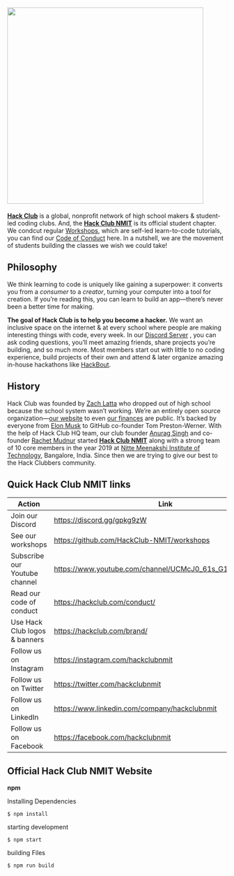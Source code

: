 # <img src="https://cdn.jsdelivr.net/gh/hackclub/meta@fc4c0d220426eb53a176e656ae7700d9dcd0b2c5/logos/hack_club_red_text.svg" width="450">

[**Hack Club**](https://hackclub.com/) is a global, nonprofit network of high school makers & student-led coding clubs. And, the [**Hack Club NMIT**](https://hackbout.tech) is its official student chapter. We condcut regular [Workshops](https://github.com/HackClub-NMIT/workshops), which are self-led learn-to-code tutorials, you can find our [Code of Conduct](https://hackclub.com/conduct/) here. In a nutshell, we are the movement of students building the classes we wish we could take!

## Philosophy

We think learning to code is uniquely like gaining a superpower: it converts you from a _consumer_ to a _creator_, turning your computer into a tool for creation. If you’re reading this, you can learn to build an app—there’s never been a better time for making.

**The goal of Hack Club is to help you become a hacker.** We want an inclusive space on the internet & at every school where people are making interesting things with code, every week. In our [Discord Server](https://discord.gg/gpkg9zW) , you can ask coding questions, you’ll meet amazing friends, share projects you’re building, and so much more. Most members start out with little to no coding experience, build projects of their own and attend & later organize amazing in-house hackathons like [HackBout](https://hackbout.tech).

## History

Hack Club was founded by [Zach Latta](https://zachlatta.com) who dropped out of high school because the school system wasn’t working. We’re an entirely open source organization—[our website](https://github.com/hackclub/v3) to even [our finances](https://bank.hackclub.com/hq) are public. It’s backed by everyone from [Elon Musk](https://hackclub.com/elon/) to GitHub co-founder Tom Preston-Werner. With the help of Hack Club HQ team, our club founder [Anurag Singh](https://anuragsingh.dev) and co-founder [Rachet Mudnur](https://github.com/rachetm) started [**Hack Club NMIT**](https://hackbout.tech) along with a strong team of 10 core members in the year 2019 at [Nitte Meenakshi Institute of Technology](https://nmit.ac.in), Bangalore, India. Since then we are trying to give our best to the Hack Clubbers community.

## Quick Hack Club NMIT links

| Action                        | Link                                                       |
| ----------------------------- | ---------------------------------------------------------- |
| Join our Discord              | <https://discord.gg/gpkg9zW>                               |
| See our workshops             | <https://github.com/HackClub-NMIT/workshops>               |
| Subscribe our Youtube channel | <https://www.youtube.com/channel/UCMcJ0_61s_G1UvPbVPs2edw> |
| Read our code of conduct      | <https://hackclub.com/conduct/>                            |
| Use Hack Club logos & banners | <https://hackclub.com/brand/>                              |
| Follow us on Instagram        | <https://instagram.com/hackclubnmit>                       |
| Follow us on Twitter          | <https://twitter.com/hackclubnmit>                         |
| Follow us on LinkedIn         | <https://www.linkedin.com/company/hackclubnmit>            |
| Follow us on Facebook         | <https://facebook.com/hackclubnmit>                        |

## Official Hack Club NMIT Website

**npm**

Installing Dependencies

    $ npm install

starting development

    $ npm start

building Files

    $ npm run build
